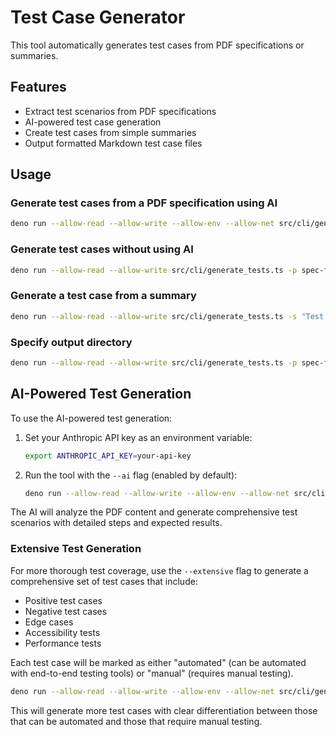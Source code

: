 # Test Case Generator

This tool automatically generates test cases from PDF specifications or summaries.

## Features

- Extract test scenarios from PDF specifications
- AI-powered test case generation
- Create test cases from simple summaries
- Output formatted Markdown test case files

## Usage

### Generate test cases from a PDF specification using AI

```bash
deno run --allow-read --allow-write --allow-env --allow-net src/cli/generate_tests.ts -p spec-file.pdf
```

### Generate test cases without using AI

```bash
deno run --allow-read --allow-write src/cli/generate_tests.ts -p spec-file.pdf --no-ai
```

### Generate a test case from a summary

```bash
deno run --allow-read --allow-write src/cli/generate_tests.ts -s "Test mobile navigation"
```

### Specify output directory

```bash
deno run --allow-read --allow-write src/cli/generate_tests.ts -p spec-file.pdf -o custom/output/dir
```

## AI-Powered Test Generation

To use the AI-powered test generation:

1. Set your Anthropic API key as an environment variable:
   ```bash
   export ANTHROPIC_API_KEY=your-api-key
   ```

2. Run the tool with the `--ai` flag (enabled by default):
   ```bash
   deno run --allow-read --allow-write --allow-env --allow-net src/cli/generate_tests.ts -p spec-file.pdf
   ```

The AI will analyze the PDF content and generate comprehensive test scenarios with detailed steps and expected results.

### Extensive Test Generation

For more thorough test coverage, use the `--extensive` flag to generate a comprehensive set of test cases that include:

- Positive test cases
- Negative test cases
- Edge cases
- Accessibility tests
- Performance tests

Each test case will be marked as either "automated" (can be automated with end-to-end testing tools) or "manual" (requires manual testing).

```bash
deno run --allow-read --allow-write --allow-env --allow-net src/cli/generate_tests.ts -p spec-file.pdf --extensive
```

This will generate more test cases with clear differentiation between those that can be automated and those that require manual testing.
